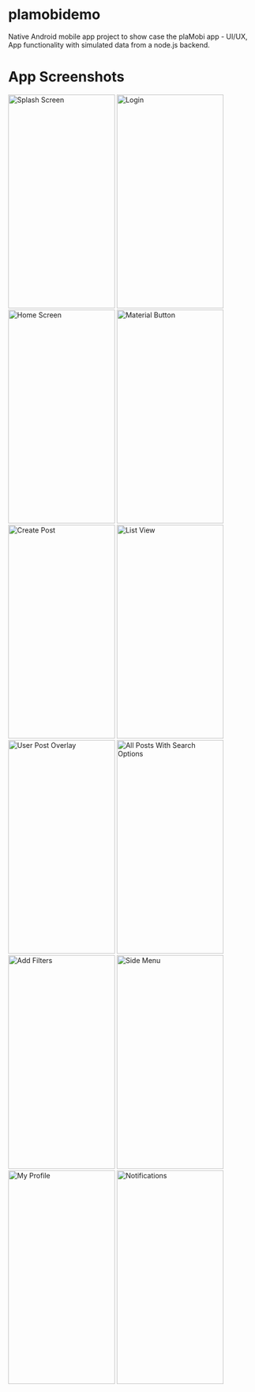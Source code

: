 # plamobidemo

Native Android mobile app project to show case the plaMobi app - UI/UX, App functionality with simulated data from a node.js backend. 

# App Screenshots
<div id="block_container1" style="display:inline">
<img src="https://bangbit.in/github/plamobidemo/1.Splash%20Screen.jpg" alt="Splash Screen" width="216" height="432">
<img src="https://bangbit.in/github/plamobidemo/2.Login.jpg" alt="Login" width="216" height="432">
<img src="https://bangbit.in/github/plamobidemo/3.Map%20View.jpg" alt="Home Screen" width="216" height="432">
<img src="https://bangbit.in/github/plamobidemo/4.Create%20Post%20-%20Material%20Button%20Design.jpg" alt="Material Button" width="216" height="432">
</div>

<div id="block_container2" style="display:inline">
<img src="https://bangbit.in/github/plamobidemo/5.Create%20Post.jpg" alt="Create Post" width="216" height="432">
<img src="https://bangbit.in/github/plamobidemo/6.List%20View" alt="List View" width="216" height="432">
<img src="https://bangbit.in/github/plamobidemo/7.Post%20Overlay.jpg" alt="User Post Overlay" width="216" height="432">
<img src="https://bangbit.in/github/plamobidemo/8.All%20Posts%20View%20With%20Fiter%20Options.jpg" alt="All Posts With Search Options " width="216" height="432">
</div>

<div id="block_container3" style="display:inline">
<img src="https://bangbit.in/github/plamobidemo/9.Filters.jpg" alt="Add Filters" width="216" height="432">
<img src="https://bangbit.in/github/plamobidemo/10.Side%20Menu.jpg" alt="Side Menu" width="216" height="432">
<img src="https://bangbit.in/github/plamobidemo/11.Profile.jpg" alt="My Profile" width="216" height="432">
<img src="https://bangbit.in/github/plamobidemo/12.Notifications.jpg" alt="Notifications" width="216" height="432">
</div>
